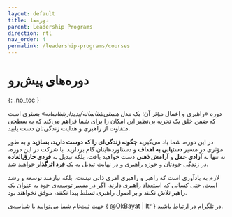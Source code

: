 ```yaml
---
layout: default
title: دوره‌ها
parent: Leadership Programs
direction: rtl
nav_order: 4
permalink: /leadership-programs/courses
---
```


# دوره‌های پیش‌رو
{: .no_toc }

دوره «راهبری و اِعمال مؤثر آن: یک مدل _هستی‌شناسانه/پدیدارشناسانه_» بستری است که ضمن خلق یک تجربه بی‌نظیر این امکان را برای شما فراهم می‌کند که به سطحی متفاوت از راهبری و هدایت زندگی‌تان دست یابید.

در این دوره، شما یاد می‌گیرید **چگونه زندگی‌ای را که دوست دارید، بسازید** و به طور مؤثری در مسیر **دستیابی به اهداف** و دستاوردهایتان گام بردارید. با شرکت در این دوره، نه تنها به **آزادی عمل** و **آرامش ذهنی** دست خواهید یافت، بلکه تبدیل به **فردی خارق‌العاده** در زندگی خودتان و حوزه راهبری و در نهایت تبدیل به یک **فرد اثرگذار** خواهید شد.

لازم به یادآوری است که راهبر و راهبری امری ذاتی نیست، بلکه نیازمند توسعه و رشد است. حتی کسانی که استعداد راهبری دارند، اگر در مسیر توسعه‌ی خود به عنوان یک راهبر تلاش نکنند و بر اصول راهبری تسلط پیدا نکنند، موفق نخواهند بود.

جهت ثبت‌نام شما می‌توانید با شناسه‌ی { [@OkBayat](https://t.me/OKBayat) | ltr } در تلگرام در ارتباط باشید.
